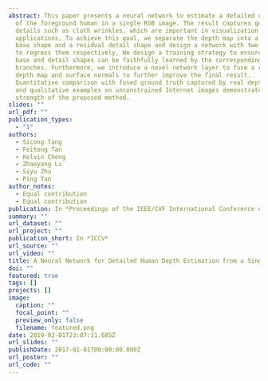 ```yaml
---
abstract: This paper presents a neural network to estimate a detailed depth map
  of the foreground human in a single RGB image. The result captures geometry
  details such as cloth wrinkles, which are important in visualization
  applications. To achieve this goal, we separate the depth map into a smooth
  base shape and a residual detail shape and design a network with two branches
  to regress them respectively. We design a training strategy to ensure both
  base and detail shapes can be faithfully learned by the corresponding network
  branches. Furthermore, we introduce a novel network layer to fuse a rough
  depth map and surface normals to further improve the final result.
  Quantitative comparison with fused ground truth captured by real depth cameras
  and qualitative examples on unconstrained Internet images demonstrate the
  strength of the proposed method.
slides: ""
url_pdf: ""
publication_types:
  - "1"
authors:
  - Sicong Tang
  - Feitong Tan
  - Kelvin Cheng
  - Zhaoyang Li
  - Siyu Zhu
  - Ping Tan
author_notes:
  - Equal contribution
  - Equal contribution
publication: In *Proceedings of the IEEE/CVF International Conference on Computer Vision*
summary: ""
url_dataset: ""
url_project: ""
publication_short: In *ICCV*
url_source: ""
url_video: ""
title: A Neural Network for Detailed Human Depth Estimation from a Single Image
doi: ""
featured: true
tags: []
projects: []
image:
  caption: ""
  focal_point: ""
  preview_only: false
  filename: featured.png
date: 2019-02-01T23:07:11.685Z
url_slides: ""
publishDate: 2017-01-01T00:00:00.000Z
url_poster: ""
url_code: ""
---
```

